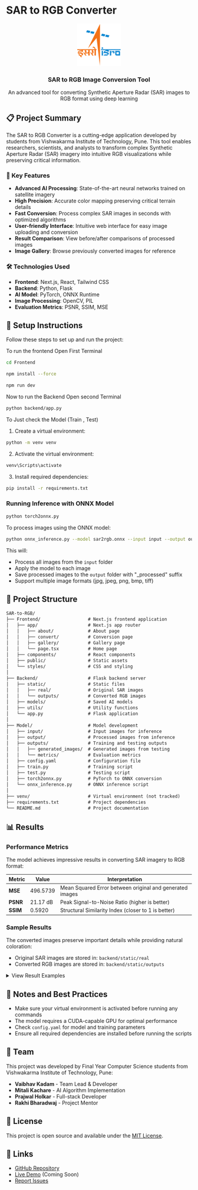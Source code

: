 # SAR to RGB Converter

<div align="center">
  <img src="Frontend/public/isro-logo.png" alt="ISRO Logo" width="120"/>
  <h3>SAR to RGB Image Conversion Tool</h3>
  <p>An advanced tool for converting Synthetic Aperture Radar (SAR) images to RGB format using deep learning</p>
</div>

## 📋 Project Summary

The SAR to RGB Converter is a cutting-edge application developed by students from Vishwakarma Institute of Technology, Pune. This tool enables researchers, scientists, and analysts to transform complex Synthetic Aperture Radar (SAR) imagery into intuitive RGB visualizations while preserving critical information.

### 🚀 Key Features

- **Advanced AI Processing**: State-of-the-art neural networks trained on satellite imagery
- **High Precision**: Accurate color mapping preserving critical terrain details
- **Fast Conversion**: Process complex SAR images in seconds with optimized algorithms
- **User-friendly Interface**: Intuitive web interface for easy image uploading and conversion
- **Result Comparison**: View before/after comparisons of processed images
- **Image Gallery**: Browse previously converted images for reference

### 🛠️ Technologies Used

- **Frontend**: Next.js, React, Tailwind CSS
- **Backend**: Python, Flask
- **AI Model**: PyTorch, ONNX Runtime
- **Image Processing**: OpenCV, PIL
- **Evaluation Metrics**: PSNR, SSIM, MSE

## 🔧 Setup Instructions

Follow these steps to set up and run the project:

To run the frontend Open First Terminal

```bash
cd Frontend
```

```bash
npm install --force
```

```bash
npm run dev
```

Now to run the Backend Open second Terminal

```bash
python backend/app.py
```

To Just check the Model (Train , Test)

1. Create a virtual environment:
```bash
python -m venv venv
```

2. Activate the virtual environment:
```bash
venv\Scripts\activate
```

3. Install required dependencies:
```bash
pip install -r requirements.txt
```

### Running Inference with ONNX Model

```bash
python torch2onnx.py
```

To process images using the ONNX model:
```bash
python onnx_inference.py --model sar2rgb.onnx --input input --output output
```

This will:
- Process all images from the `input` folder
- Apply the model to each image
- Save processed images to the `output` folder with "_processed" suffix
- Support multiple image formats (jpg, jpeg, png, bmp, tiff)

## 📁 Project Structure

```
SAR-to-RGB/
├── Frontend/                  # Next.js frontend application
│   ├── app/                   # Next.js app router
│   │   ├── about/             # About page
│   │   ├── convert/           # Conversion page
│   │   ├── gallery/           # Gallery page
│   │   └── page.tsx           # Home page
│   ├── components/            # React components
│   ├── public/                # Static assets
│   └── styles/                # CSS and styling
│
├── Backend/                   # Flask backend server
│   ├── static/                # Static files
│   │   ├── real/              # Original SAR images
│   │   └── outputs/           # Converted RGB images
│   ├── models/                # Saved AI models
│   ├── utils/                 # Utility functions
│   └── app.py                 # Flask application
│
├── Model/                     # Model development
│   ├── input/                 # Input images for inference
│   ├── output/                # Processed images from inference
│   ├── outputs/               # Training and testing outputs
│   │   ├── generated_images/  # Generated images from testing
│   │   └── metrics/           # Evaluation metrics
│   ├── config.yaml            # Configuration file
│   ├── train.py               # Training script
│   ├── test.py                # Testing script
│   ├── torch2onnx.py          # PyTorch to ONNX conversion
│   └── onnx_inference.py      # ONNX inference script
│
├── venv/                      # Virtual environment (not tracked)
├── requirements.txt           # Project dependencies
└── README.md                  # Project documentation
```

## 📊 Results

### Performance Metrics

The model achieves impressive results in converting SAR imagery to RGB format:

| Metric | Value | Interpretation |
|--------|-------|----------------|
| **MSE** | 496.5739 | Mean Squared Error between original and generated images |
| **PSNR** | 21.17 dB | Peak Signal-to-Noise Ratio (higher is better) |
| **SSIM** | 0.5920 | Structural Similarity Index (closer to 1 is better) |

### Sample Results

The converted images preserve important details while providing natural coloration:

- Original SAR images are stored in: `backend/static/real`
- Converted RGB images are stored in: `backend/static/outputs`

<details>
<summary>View Result Examples</summary>
<br>
<p align="center">
  <strong>Sample 1: Terrain Image</strong><br>
  <img src="Backend/static/real/sample1.jpg" alt="Original SAR" width="400"/>
  <img src="Backend/static/outputs/sample1_processed.jpg" alt="Converted RGB" width="400"/>
</p>
<p align="center">
  <strong>Sample 2: Urban Area</strong><br>
  <img src="Backend/static/real/sample2.jpg" alt="Original SAR" width="400"/>
  <img src="Backend/static/outputs/sample2_processed.jpg" alt="Converted RGB" width="400"/>
</p>
</details>


## 📝 Notes and Best Practices

- Make sure your virtual environment is activated before running any commands
- The model requires a CUDA-capable GPU for optimal performance
- Check `config.yaml` for model and training parameters
- Ensure all required dependencies are installed before running the scripts

## 👥 Team

This project was developed by Final Year Computer Science students from Vishwakarma Institute of Technology, Pune:

- **Vaibhav Kadam** - Team Lead & Developer
- **Mitali Kachare** - AI Algorithm Implementation
- **Prajwal Holkar** - Full-stack Developer
- **Rakhi Bharadwaj** - Project Mentor

## 📄 License

This project is open source and available under the [MIT License](LICENSE).

## 🔗 Links

- [GitHub Repository](https://github.com/vaibhav-kadam3107/SAR-to-RGB)
- [Live Demo](https://sar-to-rgb.vercel.app/) (Coming Soon)
- [Report Issues](https://github.com/vaibhav-kadam3107/SAR-to-RGB/issues)
